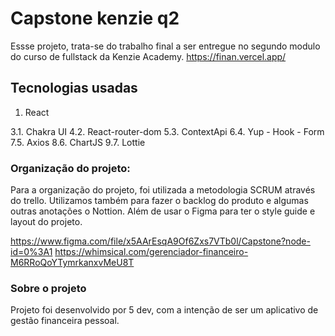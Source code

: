 # Capstone kenzie q2

Essse projeto, trata-se do trabalho final a ser entregue no segundo modulo do curso de fullstack da Kenzie Academy.
https://finan.vercel.app/

## Tecnologias usadas

1. React

3.1.  Chakra UI
4.2.  React-router-dom
5.3.  ContextApi
6.4.  Yup - Hook - Form
7.5.  Axios
8.6. ChartJS
9.7. Lottie

### Organização do projeto:

Para a organização do projeto, foi utilizada a metodologia SCRUM através do trello.
Utilizamos também para fazer o backlog do produto e algumas outras anotações o Nottion.
Além de usar o Figma para ter o style guide e layout do projeto.

https://www.figma.com/file/x5AArEsqA9Of6Zxs7VTb0l/Capstone?node-id=0%3A1
https://whimsical.com/gerenciador-financeiro-M6RRoQoYTymrkanxvMeU8T

### Sobre o projeto

Projeto foi desenvolvido por 5 dev, com a intenção de ser um aplicativo de gestão financeira pessoal.

